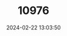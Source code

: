 ---
title: "10976"
category: "Phoniscus jagorii"
draft: false
date: 2024-02-22 13:03:50
languages:
  English: ["Common Trumpet-eared Bat", "Peter's Trumpet-eared Bat", "Peters's Trumpet-eared Bat"]
---